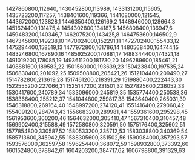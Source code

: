 1427860800,112640,
1430452800,113989,
1433131200,115605,
1435723200,117257,
1438401600,119366,
1441080000,121545,
1443672000,123828,1
1446350400,126169,2
1448946000,128664,3
1451624400,131475,4
1454302800,134187,5
1456808400,136947,6
1459483200,140346,7
1462075200,143425,8
1464753600,146502,9
1467345600,149238,10
1470024000,152291,11
1472702400,155433,12
1475294400,158519,13
1477972800,161786,14
1480568400,164744,15
1483246800,167890,16
1485925200,170881,17
1488344400,174321,18
1491019200,178085,19
1493611200,181730,20
1496289600,185461,21
1498881600,189583,22
1501560000,193639,23
1504238400,197535,24
1506830400,201092,25
1509508800,205421,26
1512104400,209490,27
1514782800,213619,28
1517461200,218391,29
1519880400,222443,30
1522555200,227066,31
1525147200,231501,32
1527825600,236052,33
1530417600,240789,34
1533096000,245819,35
1535774400,250538,36
1538366400,255212,37
1541044800,259817,38
1543640400,265031,39
1546318800,269164,40
1548997200,274120,41
1551416400,279060,42
1554091200,284743,43
1556683200,289981,44
1559361600,295298,45
1561953600,300200,46
1564632000,305410,47
1567310400,310457,48
1569902400,315588,49
1572580800,320591,50
1575176400,325602,51
1577854800,330587,52
1580533200,335712,53
1583038800,340369,54
1585713600,345942,55
1588305600,351502,56
1590984000,357293,57
1593576000,362597,58
1596254400,368072,59
1598932800,373392,60
1601524800,378842,61
1604203200,384717,62
1606798800,391329,63
